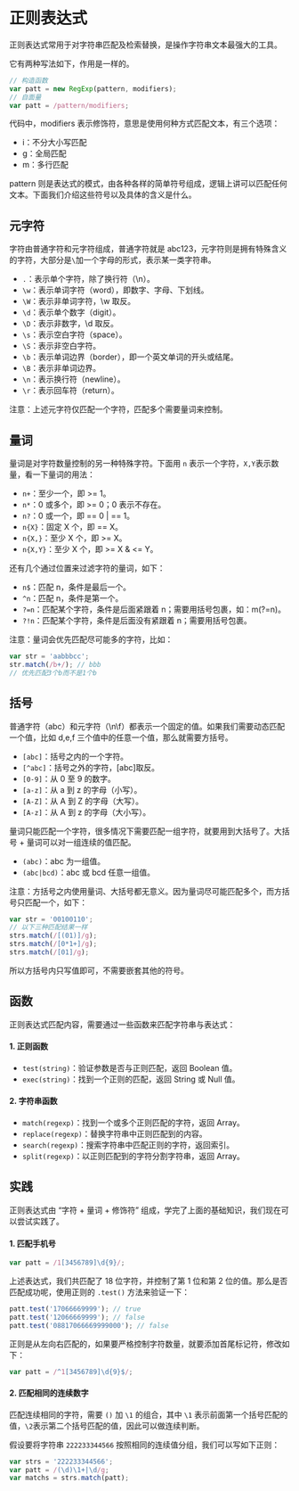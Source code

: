 # 正则表达式

正则表达式常用于对字符串匹配及检索替换，是操作字符串文本最强大的工具。

它有两种写法如下，作用是一样的。

```js
// 构造函数
var patt = new RegExp(pattern, modifiers);
// 自面量
var patt = /pattern/modifiers;
```

代码中，modifiers 表示修饰符，意思是使用何种方式匹配文本，有三个选项：

- i：不分大小写匹配
- g：全局匹配
- m：多行匹配

pattern 则是表达式的模式，由各种各样的简单符号组成，逻辑上讲可以匹配任何文本。下面我们介绍这些符号以及具体的含义是什么。

## 元字符

字符由普通字符和元字符组成，普通字符就是 abc123，元字符则是拥有特殊含义的字符，大部分是`\`加一个字母的形式，表示某一类字符串。

- `.`：表示单个字符，除了换行符（\n）。
- `\w`：表示单词字符（word），即数字、字母、下划线。
- `\W`：表示非单词字符，\w 取反。
- `\d`：表示单个数字（digit）。
- `\D`：表示非数字，\d 取反。
- `\s`：表示空白字符（space）。
- `\S`：表示非空白字符。
- `\b`：表示单词边界（border），即一个英文单词的开头或结尾。
- `\B`：表示非单词边界。
- `\n`：表示换行符（newline）。
- `\r`：表示回车符（return）。

注意：上述元字符仅匹配一个字符，匹配多个需要量词来控制。

## 量词

量词是对字符数量控制的另一种特殊字符。下面用 `n` 表示一个字符，`X,Y`表示数量，看一下量词的用法：

- `n+`：至少一个，即 >= 1。
- `n*`：0 或多个，即 >= 0；0 表示不存在。
- `n?`：0 或一个，即 == 0 | == 1。
- `n{X}`：固定 X 个，即 == X。
- `n{X,}`：至少 X 个，即 >= X。
- `n{X,Y}`：至少 X 个，即 >= X & <= Y。

还有几个通过位置来过滤字符的量词，如下：

- `n$`：匹配 n，条件是最后一个。
- `^n`：匹配 n，条件是第一个。
- `?=n`：匹配某个字符，条件是后面紧跟着 n；需要用括号包裹，如：m(?=n)。
- `?!n`：匹配某个字符，条件是后面没有紧跟着 n；需要用括号包裹。

注意：量词会优先匹配尽可能多的字符，比如：

```js
var str = 'aabbbcc';
str.match(/b+/); // bbb
// 优先匹配3个b而不是1个b
```

## 括号

普通字符（abc）和元字符（\n\f）都表示一个固定的值。如果我们需要动态匹配一个值，比如 d,e,f 三个值中的任意一个值，那么就需要方括号。

- `[abc]`：括号之内的一个字符。
- `[^abc]`：括号之外的字符，[abc]取反。
- `[0-9]`：从 0 至 9 的数字。
- `[a-z]`：从 a 到 z 的字母（小写）。
- `[A-Z]`：从 A 到 Z 的字母（大写）。
- `[A-z]`：从 A 到 z 的字母（大小写）。

量词只能匹配一个字符，很多情况下需要匹配一组字符，就要用到大括号了。大括号 + 量词可以对一组连续的值匹配。

- `(abc)`：abc 为一组值。
- `(abc|bcd)`：abc 或 bcd 任意一组值。

注意：方括号之内使用量词、大括号都无意义。因为量词尽可能匹配多个，而方括号只匹配一个，如下：

```js
var str = '00100110';
// 以下三种匹配结果一样
strs.match(/[(01)]/g);
strs.match(/[0*1+]/g);
strs.match(/[01]/g);
```

所以方括号内只写值即可，不需要嵌套其他的符号。

## 函数

正则表达式匹配内容，需要通过一些函数来匹配字符串与表达式：

#### 1. 正则函数

- `test(string)`：验证参数是否与正则匹配，返回 Boolean 值。
- `exec(string)`：找到一个正则的匹配，返回 String 或 Null 值。

#### 2. 字符串函数

- `match(regexp)`：找到一个或多个正则匹配的字符，返回 Array。
- `replace(regexp)`：替换字符串中正则匹配到的内容。
- `search(regexp)`：搜索字符串中匹配正则的字符，返回索引。
- `split(regexp)`：以正则匹配到的字符分割字符串，返回 Array。

## 实践

正则表达式由 “字符 + 量词 + 修饰符” 组成，学完了上面的基础知识，我们现在可以尝试实践了。

#### 1. 匹配手机号

```js
var patt = /1[3456789]\d{9}/;
```

上述表达式，我们共匹配了 18 位字符，并控制了第 1 位和第 2 位的值。那么是否匹配成功呢，使用正则的 `.test()` 方法来验证一下：

```js
patt.test('17066669999'); // true
patt.test('12066669999'); // false
patt.test('08817066669999000'); // false
```

正则是从左向右匹配的，如果要严格控制字符数量，就要添加首尾标记符，修改如下：

```js
var patt = /^1[3456789]\d{9}$/;
```

#### 2. 匹配相同的连续数字

匹配连续相同的字符，需要 `()` 加 `\1` 的组合，其中 `\1` 表示前面第一个括号匹配的值，`\2`表示第二个括号匹配的值，因此可以做连续判断。

假设要将字符串 `222233344566` 按照相同的连续值分组，我们可以写如下正则：

```js
var strs = '222233344566';
var patt = /(\d)\1+|\d/g;
var matchs = strs.match(patt);
```
